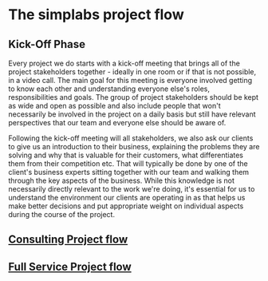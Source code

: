 # The simplabs project flow

## Kick-Off Phase

Every project we do starts with a kick-off meeting that brings all of the
project stakeholders together - ideally in one room or if that is not possible,
in a video call. The main goal for this meeting is everyone involved getting to
know each other and understanding everyone else's roles, responsibilities and
goals. The group of project stakeholders should be kept as wide and open as
possible and also include people that won't necessarily be involved in the
project on a daily basis but still have relevant perspectives that our team and
everyone else should be aware of.

Following the kick-off meeting will all stakeholders, we also ask our clients to
give us an introduction to their business, explaining the problems they are
solving and why that is valuable for their customers, what differentiates them
from their competition etc. That will typically be done by one of the client's
business experts sitting together with our team and walking them through the key
aspects of the business. While this knowledge is not necessarily directly
relevant to the work we're doing, it's essential for us to understand the
environment our clients are operating in as that helps us make better decisions
and put appropriate weight on individual aspects during the course of the
project.

## [Consulting Project flow](./consulting)

## [Full Service Project flow](./full-service)
